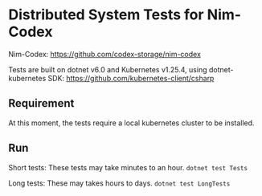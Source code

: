 # Distributed System Tests for Nim-Codex

Nim-Codex: https://github.com/codex-storage/nim-codex

Tests are built on dotnet v6.0 and Kubernetes v1.25.4, using dotnet-kubernetes SDK: https://github.com/kubernetes-client/csharp

## Requirement

At this moment, the tests require a local kubernetes cluster to be installed.

## Run

Short tests: These tests may take minutes to an hour.
`dotnet test Tests`

Long tests: These may takes hours to days.
`dotnet test LongTests`

